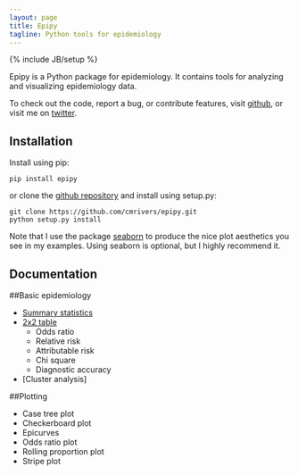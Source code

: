 ```yaml
---
layout: page
title: Epipy
tagline: Python tools for epidemiology
---
```

{% include JB/setup %}

Epipy is a Python package for epidemiology. It contains tools for analyzing and visualizing epidemiology data.

To check out the code, report a bug, or contribute features, visit [github](http://github.com/cmrivers/epipy), or visit me on [twitter](www.twitter.com/cmyeaton).


Installation
------------
Install using pip:

    pip install epipy

or clone the [github repository](http://github.com/cmrivers/epipy) and install using setup.py:

    git clone https://github.com/cmrivers/epipy.git
    python setup.py install

Note that I use the package [seaborn](http://stanford.edu/~mwaskom/software/seaborn/) to produce the nice plot aesthetics you see in my examples. Using seaborn is optional, but I highly recommend it.


Documentation
------------
##Basic epidemiology

* [Summary statistics](cmrivers.github.io/epipy/analyses/2015/05/07/summarystats.md)
* [2x2 table](cmrivers.github.io/epipy/analyses/2015/05/07/summarystats.md)
  * Odds ratio
  * Relative risk
  * Attributable risk
  * Chi square
  * Diagnostic accuracy
* [Cluster analysis]

##Plotting

* Case tree plot
* Checkerboard plot
* Epicurves
* Odds ratio plot
* Rolling proportion plot
* Stripe plot
